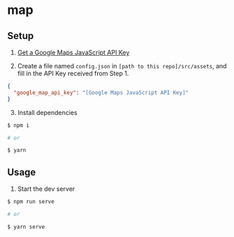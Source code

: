 # map

## Setup

1. [Get a Google Maps JavaScript API Key](https://developers.google.com/maps/documentation/javascript/get-api-key)

2. Create a file named `config.json` in `[path to this repo]/src/assets`, and fill in the API Key received from Step 1.

```json
{
  "google_map_api_key": "[Google Maps JavaScript API Key]"
}
```

3. Install dependencies

```bash
$ npm i

# or

$ yarn
```

## Usage

1. Start the dev server

```bash
$ npm run serve

# or

$ yarn serve
```
